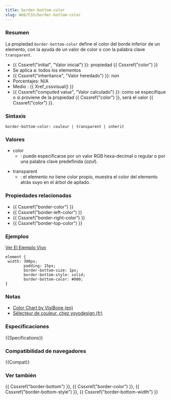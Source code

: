 ```yaml
---
title: border-bottom-color
slug: Web/CSS/border-bottom-color
---
```


### Resumen

La propiedad `border-bottom-color` define el color del borde inferior de un elemento, con la ayuda de un valor de color o con la palabra clave `transparent`.

- {{ Cssxref("initial", "Valor inicial") }}: propiedad {{ Cssxref("color") }}
- Se aplica a: todos los elementos
- {{ Cssxref("inheritance", "Valor heredado") }}: non
- Porcentajes: N/A
- Medio : {{ Xref_cssvisual() }}
- {{ Cssxref("computed value", "Valor calculado") }}: como se especifique o si proviene de la propiedad {{ Cssxref("color") }}, será el valor {{ Cssxref("color") }}.

### Sintaxis

```
border-bottom-color: couleur | transparent | inherit
```

### Valores

- color
  - : puede especificarse por un valor RGB hexa-decimal o regular o por una palabra clave predefinida (_azul_).

<!---->

- transparent
  - : el elemento no tiene color propio, muestra el color del elemento atrás suyo en el árbol de apilado.

### Propiedades relacionadas

- {{ Cssxref("border-color") }}
- {{ Cssxref("border-left-color") }}
- {{ Cssxref("border-right-color") }}
- {{ Cssxref("border-top-color") }}

### Ejemplos

[Ver El Ejemplo Vivo](/samples/cssref/border.html)

```
element {
 width: 300px;
        padding: 15px;
        border-bottom-size: 1px;
        border-bottom-style: solid;
        border-bottom-color: #000;
}
```

### Notas

- [Color Chart by VisiBone (en)](http://html-color-codes.com/)
- [Sélecteur de couleur, chez yoyodesign (fr)](http://www.yoyodesign.org/outils/ncolor/ncolor.php?langue=fr)

### Especificaciones

{{Specifications}}

### Compatibilidad de navegadores

{{Compat}}

### Ver también

{{ Cssxref("border-bottom") }}, {{ Cssxref("border-color") }}, {{ Cssxref("border-bottom-style") }}, {{ Cssxref("border-bottom-width") }}
